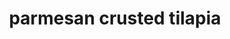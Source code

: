 ---
id: 59910205207122001118e7bd
servings: 4
notes:
directions: 'preheat oven to 400°. on a plate or shallow baking dish
 toss tilapia in lemon juice. on a second plate
 whisk together bread crumbs
 parmesan
 and parsley and season with salt. coat tilapia in bread crumbs and transfer to a baking dish.
scatter garlic over fillets
 sprinkle with red pepper flakes
 and drizzle with olive oil.
bake until tilapia flakes with a fork
 10 to 12 minutes.
squeeze with lemon and serve over rice with lemon wedges.'
ingredients: '4 tilapia fillets
1/4 c. lemon juice
 plus more lemon wedges for serving
1 c. italian bread crumbs
1 c. freshly grated parmesan
1/4 c. chopped fresh parsley
kosher salt
4 cloves garlic
 minced
pinch of crushed red pepper flakes
extra-virgin olive oil
 for drizzling
cooked jasmine rice
 for serving'
rating: 5
ease: easy

category: main course
href: 'https://www.delish.com/cooking/recipe-ideas/recipes/a49431/parmesan-crusted-tilapia-recipe/'
totalTime: 20
cookTime: 15
prepTime: 5
title: parmesan crusted tilapia
path: /parmesan-crusted-tilapia
---